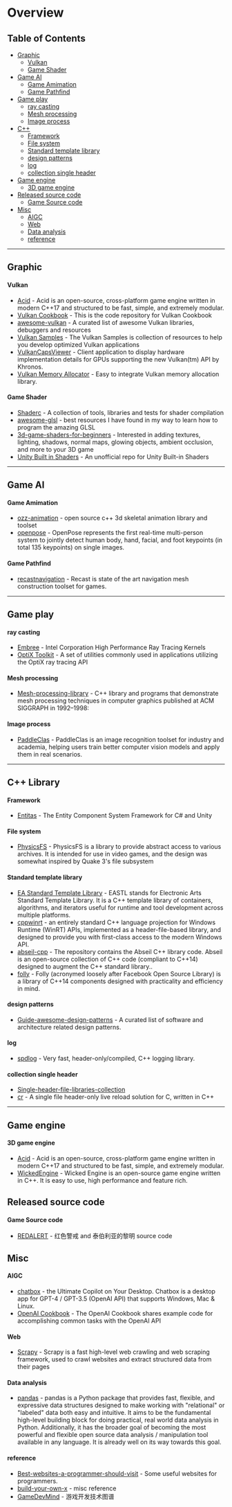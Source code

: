 # Overview

## Table of Contents

  - [Graphic](#Graphic)
    - [Vulkan](#Vulkan)
    - [Game Shader](#Game-Shader)
  - [Game AI](#Game-AI)
    - [Game Amimation](#Game-Amimation)
    - [Game Pathfind](#Game-Pathfind)
  - [Game play](#Game-play)
      - [ray casting](#ray-casting)
      - [Mesh processing](#Mesh-processing)
      - [Image process](#Image-process)
  - [C++](#C++-Library)
      - [Framework](#Framework)
      - [File system](#File-system)
      - [Standard template library](#Standard-template-library)
      - [design patterns](#design-patterns)
      - [log](#log)
      - [collection single header](#collection-single-header)
  - [Game engine](#Game-engine)
      - [3D game engine](#3D-game-engine)
  - [Released source code](#Released-source-code)
      - [Game Source code](#Game-Source-code)
  - [Misc](#Misc)
      - [AIGC](#AIGC)
      - [Web](#Web)
      - [Data analysis](#Data-analysis)
      - [reference](#reference)

---

Graphic
-------- 


#### Vulkan

* [Acid](https://github.com/alphafork/Acid) - Acid is an open-source, cross-platform game engine written in modern C++17 and structured to be fast, simple, and extremely modular.
* [Vulkan Cookbook](https://github.com/alphafork/Vulkan-Cookbook) - This is the code repository for Vulkan Cookbook
* [awesome-vulkan](https://github.com/alphafork/awesome-vulkan) - A curated list of awesome Vulkan libraries, debuggers and resources
* [Vulkan Samples](https://github.com/khronosGroup/Vulkan-samples) - The Vulkan Samples is collection of resources to help you develop optimized Vulkan applications
*  [VulkanCapsViewer](https://github.com/alphafork/VulkanCapsViewer) - Client application to display hardware implementation details for GPUs supporting the new Vulkan(tm) API by Khronos.
*  [Vulkan Memory Allocator](https://github.com/alphafork/VulkanMemoryAllocator) - Easy to integrate Vulkan memory allocation library.

#### Game Shader

* [Shaderc](https://github.com/alphafork/shaderc) - A collection of tools, libraries and tests for shader compilation
* [awesome-glsl](https://github.com/alphafork/awesome-glsl) - best resources I have found in my way to learn how to program the amazing GLSL
* [3d-game-shaders-for-beginners](https://github.com/alphafork/3d-game-shaders-for-beginners) - Interested in adding textures, lighting, shadows, normal maps, glowing objects, ambient occlusion, and more to your 3D game
* [Unity Built in Shaders](https://github.com/alphafork/Unity-Built-in-Shaders) - An unofficial repo for Unity Built-in Shaders
 
---

Game AI
--------

#### Game Amimation

* [ozz-animation](https://github.com/alphafork/ozz-animation) - open source c++ 3d skeletal animation library and toolset
* [openpose](https://github.com/alphafork/openpose) - OpenPose represents the first real-time multi-person system to jointly detect human body, hand, facial, and foot keypoints (in total 135 keypoints) on single images.

#### Game Pathfind

* [recastnavigation](https://github.com/alphafork/recastnavigation) - Recast is state of the art navigation mesh construction toolset for games.

---

Game play
--------

#### ray casting

* [Embree](https://github.com/embree/embree) - Intel Corporation High Performance Ray Tracing Kernels
* [OptiX Toolkit](https://github.com/NVIDIA/optix-toolkit) - A set of utilities commonly used in applications utilizing the OptiX ray tracing API

#### Mesh processing

* [Mesh-processing-library](https://github.com/alphafork/Mesh-processing-library) - C++ library and programs that demonstrate mesh processing techniques in computer graphics published at ACM SIGGRAPH in 1992–1998:

#### Image process

* [PaddleClas](https://github.com/alphafork/PaddleClas-image-recognition-toolset) - PaddleClas is an image recognition toolset for industry and academia, helping users train better computer vision models and apply them in real scenarios.

---

C++ Library
--------

#### Framework

* [Entitas](https://github.com/alphafork/Entitas-CSharp) - The Entity Component System Framework for C# and Unity

#### File system

* [PhysicsFS](https://github.com/alphafork/physfs) - PhysicsFS is a library to provide abstract access to various archives. It is intended for use in video games, and the design was somewhat inspired by Quake 3's file subsystem

#### Standard template library

* [EA Standard Template Library](https://github.com/alphafork/EASTL) - EASTL stands for Electronic Arts Standard Template Library. It is a C++ template library of containers, algorithms, and iterators useful for runtime and tool development across multiple platforms.
* [cppwinrt](https://github.com/alphafork/cppwinrt) - an entirely standard C++ language projection for Windows Runtime (WinRT) APIs, implemented as a header-file-based library, and designed to provide you with first-class access to the modern Windows API.
* [abseil-cpp](https://github.com/alphafork/abseil-cpp) - The repository contains the Abseil C++ library code. Abseil is an open-source collection of C++ code (compliant to C++14) designed to augment the C++ standard library..
* [folly](https://github.com/alphafork/folly) - Folly (acronymed loosely after Facebook Open Source Library) is a library of C++14 components designed with practicality and efficiency in mind.

#### design patterns

* [Guide-awesome-design-patterns](https://github.com/alphafork/Guide-awesome-design-patterns) - A curated list of software and architecture related design patterns.

#### log

* [spdlog](https://github.com/alphafork/spdlog) - Very fast, header-only/compiled, C++ logging library.

#### collection single header

* [Single-header-file-libraries-collection](https://github.com/alphafork/Single-header-file-libraries-collection) 
* [cr](https://github.com/alphafork/cr) - A single file header-only live reload solution for C, written in C++


---


Game engine
--------

#### 3D game engine

* [Acid](https://github.com/alphafork/Acid) - Acid is an open-source, cross-platform game engine written in modern C++17 and structured to be fast, simple, and extremely modular.
* [WickedEngine](https://github.com/alphafork/WickedEngine) - Wicked Engine is an open-source game engine written in C++. It is easy to use, high performance and feature rich.


Released source code
--------

#### Game Source code

* [REDALERT](https://github.com/alphafork/Game_CnC_Remastered_Collection) - 红色警戒 and 泰伯利亚的黎明 source code


Misc
--------

#### AIGC

* [chatbox](https://github.com/alphafork/AIGC-chatbox) - the Ultimate Copilot on Your Desktop. Chatbox is a desktop app for GPT-4 / GPT-3.5 (OpenAI API) that supports Windows, Mac & Linux.
* [OpenAI Cookbook](https://github.com/alphafork/openai-cookbook) - The OpenAI Cookbook shares example code for accomplishing common tasks with the OpenAI API

#### Web

* [Scrapy](https://github.com/alphafork/scrapy) - Scrapy is a fast high-level web crawling and web scraping framework, used to crawl websites and extract structured data from their pages

#### Data analysis

* [pandas](https://github.com/alphafork/pandas) - pandas is a Python package that provides fast, flexible, and expressive data structures designed to make working with "relational" or "labeled" data both easy and intuitive. It aims to be the fundamental high-level building block for doing practical, real world data analysis in Python. Additionally, it has the broader goal of becoming the most powerful and flexible open source data analysis / manipulation tool available in any language. It is already well on its way towards this goal.

#### reference

* [Best-websites-a-programmer-should-visit](https://github.com/alphafork/Best-websites-a-programmer-should-visit) - Some useful websites for programmers.
* [build-your-own-x](https://github.com/alphafork/build-your-own-x) - misc reference 
* [GameDevMind](https://github.com/alphafork/GameDevMind) - 游戏开发技术图谱


